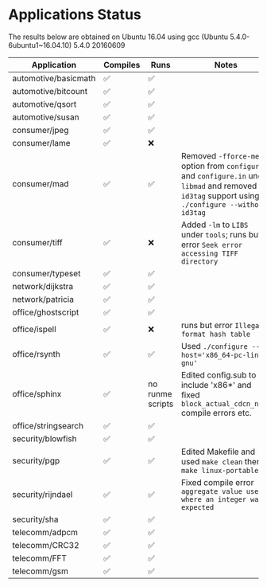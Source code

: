 # Applications Status

The results below are obtained on Ubuntu 16.04 using gcc (Ubuntu 5.4.0-6ubuntu1~16.04.10) 5.4.0 20160609

| Application | Compiles | Runs | Notes |
|-------------|----------|------|-------|
| automotive/basicmath | :white_check_mark: | :white_check_mark: |  |
| automotive/bitcount | :white_check_mark: | :white_check_mark: |  |
| automotive/qsort | :white_check_mark: | :white_check_mark: |  |
| automotive/susan | :white_check_mark: | :white_check_mark: |  |
| consumer/jpeg | :white_check_mark: | :white_check_mark: |  |
| consumer/lame | :white_check_mark: | :x: |   |
| consumer/mad | :white_check_mark: | :white_check_mark: | Removed `-fforce-mem` option from `configure` and `configure.in` under `libmad` and removed `id3tag` support using `./configure --without-id3tag`|
| consumer/tiff | :white_check_mark: | :x: | Added `-lm` to `LIBS` under `tools`; runs but error `Seek error accessing TIFF directory`  |
| consumer/typeset | :white_check_mark: | :white_check_mark: |   |
| network/dijkstra | :white_check_mark: | :white_check_mark: |   |
| network/patricia | :white_check_mark: | :white_check_mark: |   |
| office/ghostscript | :white_check_mark: | :white_check_mark: |   |
| office/ispell | :white_check_mark: | :x: | runs but error `Illegal format hash table`  |
| office/rsynth | :white_check_mark: | :white_check_mark: | Used `./configure --host='x86_64-pc-linux-gnu'` |
| office/sphinx | :white_check_mark: | no runme scripts | Edited config.sub to include 'x86*' and fixed `block_actual_cdcn_norm` compile errors etc. |
| office/stringsearch | :white_check_mark: | :white_check_mark:  |   |
| security/blowfish | :white_check_mark: | :white_check_mark: |   |
| security/pgp | :white_check_mark: | :white_check_mark: | Edited Makefile and used `make clean` then `make linux-portable`  |
| security/rijndael | :white_check_mark: | :white_check_mark: | Fixed compile error `aggregate value used where an integer was expected`  |
| security/sha | :white_check_mark: | :white_check_mark: |   |
| telecomm/adpcm | :white_check_mark: | :white_check_mark: |   |
| telecomm/CRC32 | :white_check_mark: | :white_check_mark: |   |
| telecomm/FFT | :white_check_mark: | :white_check_mark: |   |
| telecomm/gsm | :white_check_mark: | :white_check_mark: |   |
